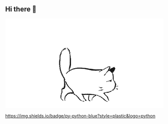 ## Hi there 👋

<img src="https://github.com/RuslanAziatov/RuslanAziatov/blob/main/GzM5K.gif" alt="The Unlimited" width="600">

https://img.shields.io/badge/py-python-blue?style=plastic&logo=python


